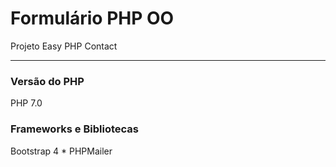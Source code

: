 # Formulário PHP OO

Projeto Easy PHP Contact

 ***

### Versão do PHP 

PHP 7.0

### Frameworks e Bibliotecas

Bootstrap 4
 *
PHPMailer

 